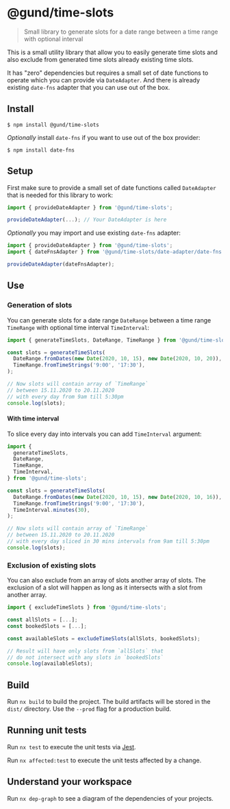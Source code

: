 # @gund/time-slots

> Small library to generate slots for a date range between a time range with optional interval

This is a small utility library that allow you to easily generate time slots and
also exclude from generated time slots already existing time slots.

It has "zero" dependencies but requires a small set of date functions to operate
which you can provide via `DateAdapter`.
And there is already existing `date-fns` adapter that you can use out of the box.

## Install

```
$ npm install @gund/time-slots
```

_Optionally_ install `date-fns` if you want to use out of the box provider:

```
$ npm install date-fns
```

## Setup

First make sure to provide a small set of date functions called `DateAdapter`
that is needed for this library to work:

```js
import { provideDateAdapter } from '@gund/time-slots';

provideDateAdapter(...); // Your DateAdapter is here
```

_Optionally_ you may import and use existing `date-fns` adapter:

```js
import { provideDateAdapter } from '@gund/time-slots';
import { dateFnsAdapter } from '@gund/time-slots/date-adapter/date-fns';

provideDateAdapter(dateFnsAdapter);
```

## Use

### Generation of slots

You can generate slots for a date range `DateRange` between a time range `TimeRange`
with optional time interval `TimeInterval`:

```js
import { generateTimeSlots, DateRange, TimeRange } from '@gund/time-slots';

const slots = generateTimeSlots(
  DateRange.fromDates(new Date(2020, 10, 15), new Date(2020, 10, 20)),
  TimeRange.fromTimeStrings('9:00', '17:30'),
);

// Now slots will contain array of `TimeRange`
// between 15.11.2020 to 20.11.2020
// with every day from 9am till 5:30pm
console.log(slots);
```

#### With time interval

To slice every day into intervals you can add `TimeInterval` argument:

```js
import {
  generateTimeSlots,
  DateRange,
  TimeRange,
  TimeInterval,
} from '@gund/time-slots';

const slots = generateTimeSlots(
  DateRange.fromDates(new Date(2020, 10, 15), new Date(2020, 10, 16)),
  TimeRange.fromTimeStrings('9:00', '17:30'),
  TimeInterval.minutes(30),
);

// Now slots will contain array of `TimeRange`
// between 15.11.2020 to 20.11.2020
// with every day sliced in 30 mins intervals from 9am till 5:30pm
console.log(slots);
```

### Exclusion of existing slots

You can also exclude from an array of slots another array of slots.
The exclusion of a slot will happen as long as it intersects with a slot from another array.

```js
import { excludeTimeSlots } from '@gund/time-slots';

const allSlots = [...];
const bookedSlots = [...];

const availableSlots = excludeTimeSlots(allSlots, bookedSlots);

// Result will have only slots from `allSlots` that
// do not intersect with any slots in `bookedSlots`
console.log(availableSlots);
```

## Build

Run `nx build` to build the project. The build artifacts will be stored in the `dist/` directory. Use the `--prod` flag for a production build.

## Running unit tests

Run `nx test` to execute the unit tests via [Jest](https://jestjs.io).

Run `nx affected:test` to execute the unit tests affected by a change.

## Understand your workspace

Run `nx dep-graph` to see a diagram of the dependencies of your projects.
